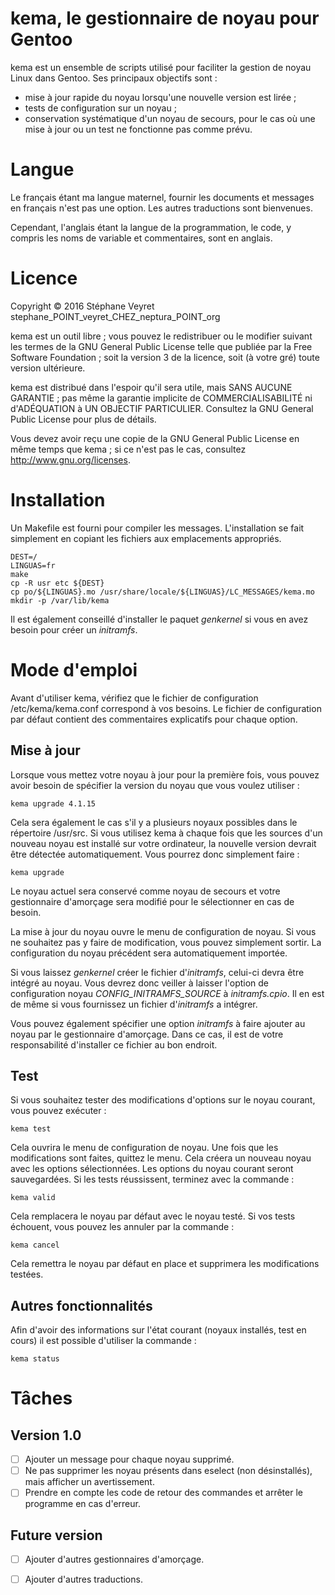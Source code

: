 # kema, le gestionnaire de noyau pour Gentoo

kema est un ensemble de scripts utilisé pour faciliter la gestion de noyau Linux dans Gentoo. Ses principaux objectifs sont :
* mise à jour rapide du noyau lorsqu'une nouvelle version est lirée ;
* tests de configuration sur un noyau ;
* conservation systématique d'un noyau de secours, pour le cas où une mise à jour ou un test ne fonctionne pas comme prévu.

# Langue

Le français étant ma langue maternel, fournir les documents et messages en français n'est pas une option. Les autres traductions sont bienvenues.

Cependant, l'anglais étant la langue de la programmation, le code, y compris les noms de variable et commentaires, sont en anglais.

# Licence

Copyright © 2016 Stéphane Veyret stephane_POINT_veyret_CHEZ_neptura_POINT_org

kema est un outil libre ; vous pouvez le redistribuer ou le modifier suivant les termes de la GNU General Public License telle que publiée par la Free Software Foundation ; soit la version 3 de la licence, soit (à votre gré) toute version ultérieure.

kema est distribué dans l'espoir qu'il sera utile, mais SANS AUCUNE GARANTIE ; pas même la garantie implicite de COMMERCIALISABILITÉ ni d'ADÉQUATION à UN OBJECTIF PARTICULIER. Consultez la GNU General Public License pour plus de détails.

Vous devez avoir reçu une copie de la GNU General Public License en même temps que kema ; si ce n'est pas le cas, consultez http://www.gnu.org/licenses.

# Installation

Un Makefile est fourni pour compiler les messages. L'installation se fait simplement en copiant les fichiers aux emplacements appropriés.

    DEST=/
    LINGUAS=fr
    make
    cp -R usr etc ${DEST}
    cp po/${LINGUAS}.mo /usr/share/locale/${LINGUAS}/LC_MESSAGES/kema.mo
    mkdir -p /var/lib/kema

Il est également conseillé d'installer le paquet _genkernel_ si vous en avez besoin pour créer un _initramfs_.

# Mode d'emploi

Avant d'utiliser kema, vérifiez que le fichier de configuration /etc/kema/kema.conf correspond à vos besoins. Le fichier de configuration par défaut contient des commentaires explicatifs pour chaque option.

## Mise à jour

Lorsque vous mettez votre noyau à jour pour la première fois, vous pouvez avoir besoin de spécifier la version du noyau que vous voulez utiliser :

    kema upgrade 4.1.15

Cela sera également le cas s'il y a plusieurs noyaux possibles dans le répertoire /usr/src. Si vous utilisez kema à chaque fois que les sources d'un nouveau noyau est installé sur votre ordinateur, la nouvelle version devrait être détectée automatiquement. Vous pourrez donc simplement faire :

    kema upgrade

Le noyau actuel sera conservé comme noyau de secours et votre gestionnaire d'amorçage sera modifié pour le sélectionner en cas de besoin.

La mise à jour du noyau ouvre le menu de configuration de noyau. Si vous ne souhaitez pas y faire de modification, vous pouvez simplement sortir. La configuration du noyau précédent sera automatiquement importée.

Si vous laissez _genkernel_ créer le fichier d'_initramfs_, celui-ci devra être intégré au noyau. Vous devrez donc veiller à laisser l'option de configuration noyau _CONFIG_INITRAMFS_SOURCE_ à _initramfs.cpio_. Il en est de même si vous fournissez un fichier d'_initramfs_ a intégrer.

Vous pouvez également spécifier une option _initramfs_ à faire ajouter au noyau par le gestionnaire d'amorçage. Dans ce cas, il est de votre responsabilité d'installer ce fichier au bon endroit.

## Test

Si vous souhaitez tester des modifications d'options sur le noyau courant, vous pouvez exécuter :

    kema test

Cela ouvrira le menu de configuration de noyau. Une fois que les modifications sont faites, quittez le menu. Cela créera un nouveau noyau avec les options sélectionnées. Les options du noyau courant seront sauvegardées. Si les tests réussissent, terminez avec la commande :

    kema valid

Cela remplacera le noyau par défaut avec le noyau testé. Si vos tests échouent, vous pouvez les annuler par la commande :

    kema cancel

Cela remettra le noyau par défaut en place et supprimera les modifications testées.

## Autres fonctionnalités

Afin d'avoir des informations sur l'état courant (noyaux installés, test en cours) il est possible d'utiliser la commande :

    kema status

# Tâches

## Version 1.0

- [ ] Ajouter un message pour chaque noyau supprimé.
- [ ] Ne pas supprimer les noyau présents dans eselect (non désinstallés), mais afficher un avertissement.
- [ ] Prendre en compte les code de retour des commandes et arrêter le programme en cas d'erreur.

## Future version

- [ ] Ajouter d'autres gestionnaires d'amorçage.
- [ ] Ajouter d'autres traductions.

